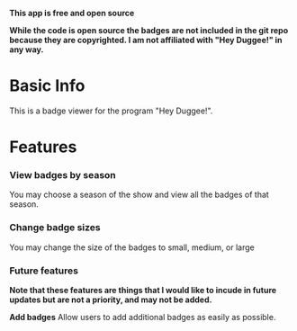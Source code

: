 **This app is free and open source**

**While the code is open source the badges are not included in the git repo because they are copyrighted. I am not affiliated with "Hey Duggee!" in any way.**



# Basic Info

This is a badge viewer for the program "Hey Duggee!".


# Features

### View badges by season

You may choose a season of the show and view all the badges of that season.



### Change badge sizes

You may change the size of the badges to small, medium, or large


### Future features
**Note that these features are things that I would like to incude in future updates but are not a priority, and may not be added.**


**Add badges**
Allow users to add additional badges as easily as possible.

